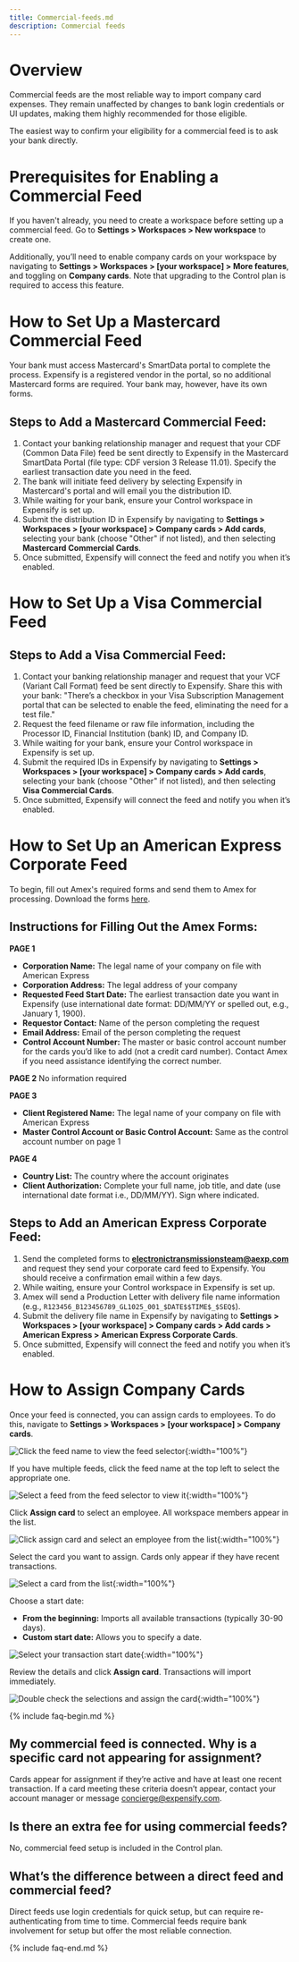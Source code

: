 ```yaml
---
title: Commercial-feeds.md
description: Commercial feeds
---
```


# Overview
Commercial feeds are the most reliable way to import company card expenses. They remain unaffected by changes to bank login credentials or UI updates, making them highly recommended for those eligible.

The easiest way to confirm your eligibility for a commercial feed is to ask your bank directly.

# Prerequisites for Enabling a Commercial Feed 
If you haven't already, you need to create a workspace before setting up a commercial feed. Go to **Settings > Workspaces > New workspace** to create one.

Additionally, you’ll need to enable company cards on your workspace by navigating to **Settings > Workspaces > [your workspace] > More features**, and toggling on **Company cards**. Note that upgrading to the Control plan is required to access this feature.

# How to Set Up a Mastercard Commercial Feed 
Your bank must access Mastercard's SmartData portal to complete the process. Expensify is a registered vendor in the portal, so no additional Mastercard forms are required. Your bank may, however, have its own forms.

## Steps to Add a Mastercard Commercial Feed:
1. Contact your banking relationship manager and request that your CDF (Common Data File) feed be sent directly to Expensify in the Mastercard SmartData Portal (file type: CDF version 3 Release 11.01). Specify the earliest transaction date you need in the feed.
2. The bank will initiate feed delivery by selecting Expensify in Mastercard's portal and will email you the distribution ID.
3. While waiting for your bank, ensure your Control workspace in Expensify is set up.
4. Submit the distribution ID in Expensify by navigating to **Settings > Workspaces > [your workspace] > Company cards > Add cards**, selecting your bank (choose "Other" if not listed), and then selecting **Mastercard Commercial Cards**.
5. Once submitted, Expensify will connect the feed and notify you when it’s enabled.
   
# How to Set Up a Visa Commercial Feed
## Steps to Add a Visa Commercial Feed:
1. Contact your banking relationship manager and request that your VCF (Variant Call Format) feed be sent directly to Expensify. Share this with your bank: "There’s a checkbox in your Visa Subscription Management portal that can be selected to enable the feed, eliminating the need for a test file."
2. Request the feed filename or raw file information, including the Processor ID, Financial Institution (bank) ID, and Company ID.
3. While waiting for your bank, ensure your Control workspace in Expensify is set up.
4. Submit the required IDs in Expensify by navigating to **Settings > Workspaces > [your workspace] > Company cards > Add cards**, selecting your bank (choose "Other" if not listed), and then selecting **Visa Commercial Cards**.
5. Once submitted, Expensify will connect the feed and notify you when it’s enabled.

# How to Set Up an American Express Corporate Feed 
To begin, fill out Amex's required forms and send them to Amex for processing. Download the forms [here](https://drive.google.com/file/d/1zqDA_MCk06jk_fWjzx2y0r4gOyAMqKJe/view?usp=sharing). 

## Instructions for Filling Out the Amex Forms:
**PAGE 1**
- **Corporation Name:** The legal name of your company on file with American Express
- **Corporation Address:** The legal address of your company
- **Requested Feed Start Date:** The earliest transaction date you want in Expensify (use international date format: DD/MM/YY or spelled out, e.g., January 1, 1900).
- **Requestor Contact:** Name of the person completing the request
- **Email Address:** Email of the person completing the request
- **Control Account Number:** The master or basic control account number for the cards you’d like to add (not a credit card number). Contact Amex if you need assistance identifying the correct number.

**PAGE 2**
No information required

**PAGE 3**
- **Client Registered Name:** The legal name of your company on file with American Express
- **Master Control Account or Basic Control Account:** Same as the control account number on page 1

**PAGE 4**
- **Country List:** The country where the account originates
- **Client Authorization:** Complete your full name, job title, and date (use international date format i.e., DD/MM/YY). Sign where indicated.

## Steps to Add an American Express Corporate Feed:
1. Send the completed forms to **electronictransmissionsteam@aexp.com** and request they send your corporate card feed to Expensify. You should receive a confirmation email within a few days.
2. While waiting, ensure your Control workspace in Expensify is set up.
3. Amex will send a Production Letter with delivery file name information (e.g., `R123456_B123456789_GL1025_001_$DATE$$TIME$_$SEQ$`).
4. Submit the delivery file name in Expensify by navigating to **Settings > Workspaces > [your workspace] > Company cards > Add cards > American Express > American Express Corporate Cards**.
5. Once submitted, Expensify will connect the feed and notify you when it’s enabled.

# How to Assign Company Cards
Once your feed is connected, you can assign cards to employees. To do this, navigate to **Settings > Workspaces > [your workspace] > Company cards**.

![Click the feed name to view the feed selector]({{site.url}}/assets/images/commfeed/commfeed-01.png){:width="100%"}

If you have multiple feeds, click the feed name at the top left to select the appropriate one.

![Select a feed from the feed selector to view it]({{site.url}}/assets/images/commfeed/commfeed-02.png){:width="100%"}

Click **Assign card** to select an employee. All workspace members appear in the list.

![Click assign card and select an employee from the list]({{site.url}}/assets/images/commfeed/commfeed-03.png){:width="100%"}

Select the card you want to assign. Cards only appear if they have recent transactions.

![Select a card from the list]({{site.url}}/assets/images/commfeed/commfeed-04.png){:width="100%"}

Choose a start date:
- **From the beginning:** Imports all available transactions (typically 30-90 days).
- **Custom start date:** Allows you to specify a date.
  
![Select your transaction start date]({{site.url}}/assets/images/commfeed/commfeed-05.png){:width="100%"}

Review the details and click **Assign card**. Transactions will import immediately.

![Double check the selections and assign the card]({{site.url}}/assets/images/commfeed/commfeed-06.png){:width="100%"}

{% include faq-begin.md %}

## My commercial feed is connected. Why is a specific card not appearing for assignment?
Cards appear for assignment if they’re active and have at least one recent transaction. If a card meeting these criteria doesn’t appear, contact your account manager or message concierge@expensify.com.

## Is there an extra fee for using commercial feeds? 
No, commercial feed setup is included in the Control plan.

## What’s the difference between a direct feed and commercial feed? 
Direct feeds use login credentials for quick setup, but can require re-authenticating from time to time. Commercial feeds require bank involvement for setup but offer the most reliable connection.

{% include faq-end.md %}

